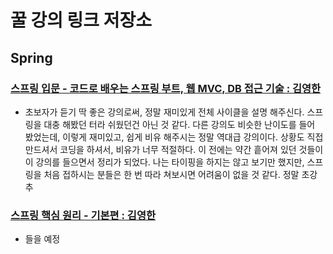 # 꿀 강의 링크 저장소

## Spring
### [스프링 입문 - 코드로 배우는 스프링 부트, 웹 MVC, DB 접근 기술 : 김영한](https://www.inflearn.com/course/%EC%8A%A4%ED%94%84%EB%A7%81-%EC%9E%85%EB%AC%B8-%EC%8A%A4%ED%94%84%EB%A7%81%EB%B6%80%ED%8A%B8)
- 초보자가 듣기 딱 좋은 강의로써, 정말 재미있게 전체 사이클을 설명 해주신다. 스프링을 대충 해봤던 터라 쉬웠던건 아닌 것 같다.
  다른 강의도 비슷한 난이도를 들어 봤었는데, 이렇게 재미있고, 쉽게 비유 해주시는 정말 역대급 강의이다. 
  상황도 직접 만드셔서 코딩을 하셔서, 비유가 너무 적절하다.
  이 전에는 약간 흩어져 있던 것들이 이 강의를 들으면서 정리가 되었다. 
  나는 타이핑을 하지는 않고 보기만 했지만, 스프링을 처음 접하시는 분들은 한 번 따라 쳐보시면 어려움이 없을 것 같다.
  정말 초강추
    
### [스프링 핵심 원리 - 기본편 : 김영한](https://www.inflearn.com/course/%EC%8A%A4%ED%94%84%EB%A7%81-%ED%95%B5%EC%8B%AC-%EC%9B%90%EB%A6%AC-%EA%B8%B0%EB%B3%B8%ED%8E%B8)
- 들을 예정
